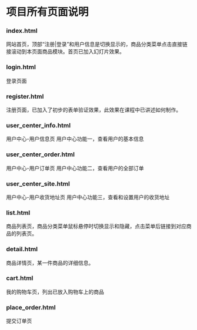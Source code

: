 # 项目所有页面说明


### index.html  
网站首页，顶部“注册|登录”和用户信息是切换显示的，商品分类菜单点击直接链接滚动到本页面商品模块。首页已加入幻灯片效果。



### login.html  
登录页面


### register.html  
注册页面，已加入了初步的表单验证效果，此效果在课程中已讲述如何制作。


### user_center_info.html  
用户中心-用户信息页 用户中心功能一，查看用户的基本信息


### user_center_order.html  
用户中心-用户订单页 用户中心功能二，查看用户的全部订单


### user_center_site.html  
用户中心-用户收货地址页 用户中心功能三，查看和设置用户的收货地址



### list.html  
商品列表页，商品分类菜单鼠标悬停时切换显示和隐藏，点击菜单后链接到对应商品的列表页。


### detail.html  
商品详情页，某一件商品的详细信息。


### cart.html  
我的购物车页，列出已放入购物车上的商品


### place_order.html  
提交订单页

